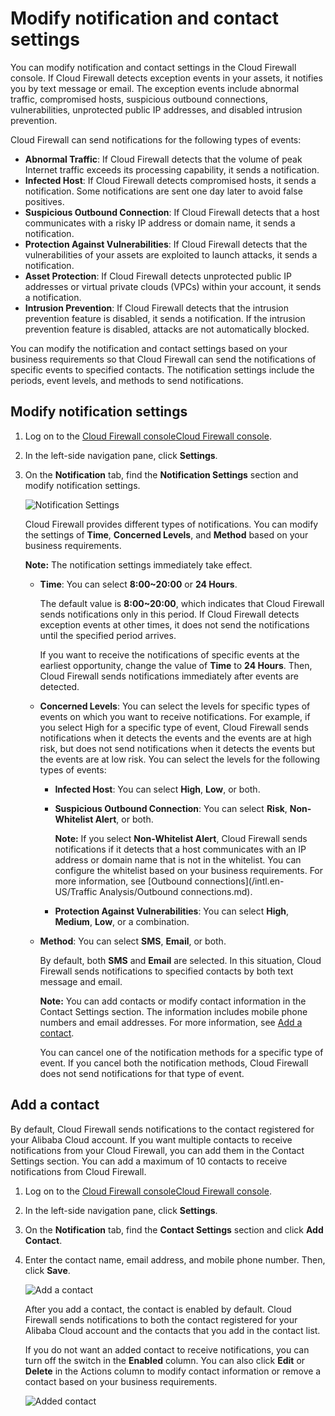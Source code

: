 # Modify notification and contact settings

You can modify notification and contact settings in the Cloud Firewall console. If Cloud Firewall detects exception events in your assets, it notifies you by text message or email. The exception events include abnormal traffic, compromised hosts, suspicious outbound connections, vulnerabilities, unprotected public IP addresses, and disabled intrusion prevention.

Cloud Firewall can send notifications for the following types of events:

-   **Abnormal Traffic**: If Cloud Firewall detects that the volume of peak Internet traffic exceeds its processing capability, it sends a notification.
-   **Infected Host**: If Cloud Firewall detects compromised hosts, it sends a notification. Some notifications are sent one day later to avoid false positives.
-   **Suspicious Outbound Connection**: If Cloud Firewall detects that a host communicates with a risky IP address or domain name, it sends a notification.
-   **Protection Against Vulnerabilities**: If Cloud Firewall detects that the vulnerabilities of your assets are exploited to launch attacks, it sends a notification.
-   **Asset Protection**: If Cloud Firewall detects unprotected public IP addresses or virtual private clouds \(VPCs\) within your account, it sends a notification.
-   **Intrusion Prevention**: If Cloud Firewall detects that the intrusion prevention feature is disabled, it sends a notification. If the intrusion prevention feature is disabled, attacks are not automatically blocked.

You can modify the notification and contact settings based on your business requirements so that Cloud Firewall can send the notifications of specific events to specified contacts. The notification settings include the periods, event levels, and methods to send notifications.

## Modify notification settings

1.  Log on to the [Cloud Firewall console](https://yundun.console.aliyun.com/?p=cfwnext)[Cloud Firewall console](https://partners-yundun.console.aliyun.com/?p=cfwnext).

2.  In the left-side navigation pane, click **Settings**.

3.  On the **Notification** tab, find the **Notification Settings** section and modify notification settings.

    ![Notification Settings](https://static-aliyun-doc.oss-accelerate.aliyuncs.com/assets/img/en-US/2563855061/p166927.png)

    Cloud Firewall provides different types of notifications. You can modify the settings of **Time**, **Concerned Levels**, and **Method** based on your business requirements.

    **Note:** The notification settings immediately take effect.

    -   **Time**: You can select **8:00~20:00** or **24 Hours**.

        The default value is **8:00~20:00**, which indicates that Cloud Firewall sends notifications only in this period. If Cloud Firewall detects exception events at other times, it does not send the notifications until the specified period arrives.

        If you want to receive the notifications of specific events at the earliest opportunity, change the value of **Time** to **24 Hours**. Then, Cloud Firewall sends notifications immediately after events are detected.

    -   **Concerned Levels**: You can select the levels for specific types of events on which you want to receive notifications. For example, if you select High for a specific type of event, Cloud Firewall sends notifications when it detects the events and the events are at high risk, but does not send notifications when it detects the events but the events are at low risk. You can select the levels for the following types of events:
        -   **Infected Host**: You can select **High**, **Low**, or both.
        -   **Suspicious Outbound Connection**: You can select **Risk**, **Non-Whitelist Alert**, or both.

            **Note:** If you select **Non-Whitelist Alert**, Cloud Firewall sends notifications if it detects that a host communicates with an IP address or domain name that is not in the whitelist. You can configure the whitelist based on your business requirements. For more information, see [Outbound connections](/intl.en-US/Traffic Analysis/Outbound connections.md).

        -   **Protection Against Vulnerabilities**: You can select **High**, **Medium**, **Low**, or a combination.
    -   **Method**: You can select **SMS**, **Email**, or both.

        By default, both **SMS** and **Email** are selected. In this situation, Cloud Firewall sends notifications to specified contacts by both text message and email.

        **Note:** You can add contacts or modify contact information in the Contact Settings section. The information includes mobile phone numbers and email addresses. For more information, see [Add a contact](#section_apm_stl_unk).

        You can cancel one of the notification methods for a specific type of event. If you cancel both the notification methods, Cloud Firewall does not send notifications for that type of event.


## Add a contact

By default, Cloud Firewall sends notifications to the contact registered for your Alibaba Cloud account. If you want multiple contacts to receive notifications from your Cloud Firewall, you can add them in the Contact Settings section. You can add a maximum of 10 contacts to receive notifications from Cloud Firewall.

1.  Log on to the [Cloud Firewall console](https://yundun.console.aliyun.com/?p=cfwnext)[Cloud Firewall console](https://partners-yundun.console.aliyun.com/?p=cfwnext).

2.  In the left-side navigation pane, click **Settings**.

3.  On the **Notification** tab, find the **Contact Settings** section and click **Add Contact**.

4.  Enter the contact name, email address, and mobile phone number. Then, click **Save**.

    ![Add a contact](https://static-aliyun-doc.oss-accelerate.aliyuncs.com/assets/img/en-US/2353685161/p237831.png)

    After you add a contact, the contact is enabled by default. Cloud Firewall sends notifications to both the contact registered for your Alibaba Cloud account and the contacts that you add in the contact list.

    If you do not want an added contact to receive notifications, you can turn off the switch in the **Enabled** column. You can also click **Edit** or **Delete** in the Actions column to modify contact information or remove a contact based on your business requirements.

    ![Added contact](https://static-aliyun-doc.oss-accelerate.aliyuncs.com/assets/img/en-US/2353685161/p237837.png)



